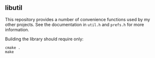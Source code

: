 ## libutil

This repository provides a number of convenience functions used by my other projects.  See the documentation in `util.h` and `prefs.h` for more information.

Building the library should require only:

    cmake .
    make
